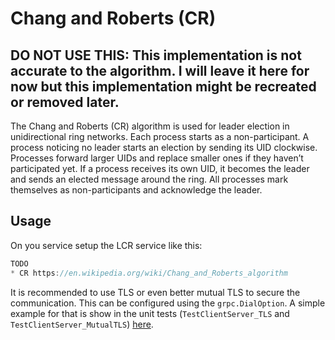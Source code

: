 # Chang and Roberts (CR)
## **DO NOT USE THIS: This implementation is not accurate to the algorithm. I will leave it here for now but this implementation might be recreated or removed later.**
   
The Chang and Roberts (CR) algorithm is used for leader election in unidirectional ring networks. 
Each process starts as a non-participant. 
A process noticing no leader starts an election by sending its UID clockwise. 
Processes forward larger UIDs and replace smaller ones if they haven’t participated yet. 
If a process receives its own UID, it becomes the leader and sends an elected message around the ring. 
All processes mark themselves as non-participants and acknowledge the leader.

## Usage
On you service setup the LCR service like this:
```go
TODO
* CR https://en.wikipedia.org/wiki/Chang_and_Roberts_algorithm
```

It is recommended to use TLS or even better mutual TLS to secure the communication. 
This can be configured using the `grpc.DialOption`. 
A simple example for that is show in the unit tests (`TestClientServer_TLS` and `TestClientServer_MutualTLS`) [here](internal/client_server_test.go).